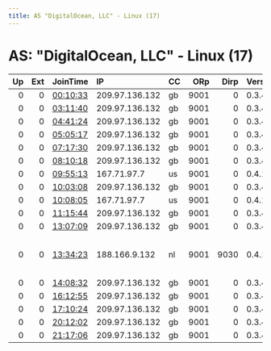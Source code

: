 ```yaml
---
title: AS "DigitalOcean, LLC" - Linux (17)
---
```


# AS: "DigitalOcean, LLC" - Linux (17)

|   Up |   Ext | JoinTime                                                                                            | IP             | CC   |   ORp |   Dirp | Version   | Contact                  | Nickname      |   eFamMembers |
|-----:|------:|:----------------------------------------------------------------------------------------------------|:---------------|:-----|------:|-------:|:----------|:-------------------------|:--------------|--------------:|
|    0 |     0 | [00:10:33](https://metrics.torproject.org/rs.html#details/C15D4C4DF2427BF199AA23647287629D3B6E14D2) | 209.97.136.132 | gb   |  9001 |      0 | 0.3.4.11  | None                     | hacktheplanet |             1 |
|    0 |     0 | [03:11:40](https://metrics.torproject.org/rs.html#details/686F4A171A49F2745E2DA2F800DCC4D0C77F76BB) | 209.97.136.132 | gb   |  9001 |      0 | 0.3.4.11  | None                     | hacktheplanet |             1 |
|    0 |     0 | [04:41:24](https://metrics.torproject.org/rs.html#details/8ADA953E4EA466EAB07F6B4526F034A02BE6CA96) | 209.97.136.132 | gb   |  9001 |      0 | 0.3.4.11  | None                     | hacktheplanet |             1 |
|    0 |     0 | [05:05:17](https://metrics.torproject.org/rs.html#details/6139E225436C93692DCFA4B8E79FEF1C313FC6E5) | 209.97.136.132 | gb   |  9001 |      0 | 0.3.4.11  | None                     | hacktheplanet |             1 |
|    0 |     0 | [07:17:30](https://metrics.torproject.org/rs.html#details/67CF069781CBFA658BDC15FAE2EB12A144F99400) | 209.97.136.132 | gb   |  9001 |      0 | 0.3.4.11  | None                     | hacktheplanet |             1 |
|    0 |     0 | [08:10:18](https://metrics.torproject.org/rs.html#details/E8238508C6E0F7F401999E3CDE7435B834000584) | 209.97.136.132 | gb   |  9001 |      0 | 0.3.4.11  | None                     | hacktheplanet |             1 |
|    0 |     0 | [09:55:13](https://metrics.torproject.org/rs.html#details/0A5B9FF6D03BDBBBA4F2586BF9DE7C44883EE2CB) | 167.71.97.7    | us   |  9001 |      0 | 0.4.1.5   | None                     | Unnamed       |             1 |
|    0 |     0 | [10:03:08](https://metrics.torproject.org/rs.html#details/DACFC93ABB4BADA82F93D4E7DFDFE9DC2899E7FB) | 209.97.136.132 | gb   |  9001 |      0 | 0.3.4.11  | None                     | hacktheplanet |             1 |
|    0 |     0 | [10:08:05](https://metrics.torproject.org/rs.html#details/B06F30A76C7B03FC7568FC760C391295BAA6C341) | 167.71.97.7    | us   |  9001 |      0 | 0.4.1.5   | None                     | Unnamed       |             1 |
|    0 |     0 | [11:15:44](https://metrics.torproject.org/rs.html#details/C8EA946F270D59ADD7DF61B1B780546C2283F686) | 209.97.136.132 | gb   |  9001 |      0 | 0.3.4.11  | None                     | hacktheplanet |             1 |
|    0 |     0 | [13:07:09](https://metrics.torproject.org/rs.html#details/7453DE6B903C7357ECFE054CFB8EC8697488370D) | 209.97.136.132 | gb   |  9001 |      0 | 0.3.4.11  | None                     | hacktheplanet |             1 |
|    0 |     0 | [13:34:23](https://metrics.torproject.org/rs.html#details/260D5547A06525A8A163F3DF6CFEE246A10D856C) | 188.166.9.132  | nl   |  9001 |   9030 | 0.4.1.6   | sveleev at bk dot ru tor | nixnix99      |             1 |
|    0 |     0 | [14:08:32](https://metrics.torproject.org/rs.html#details/DA5264D171A6EECF100D7B06E363BADD4CB1B63E) | 209.97.136.132 | gb   |  9001 |      0 | 0.3.4.11  | None                     | hacktheplanet |             1 |
|    0 |     0 | [16:12:55](https://metrics.torproject.org/rs.html#details/533181685B7D50E1065D48455B7632ACC3117711) | 209.97.136.132 | gb   |  9001 |      0 | 0.3.4.11  | None                     | hacktheplanet |             1 |
|    0 |     0 | [17:10:24](https://metrics.torproject.org/rs.html#details/A0C87427DA84C4FFC0B05872323118D5E2ABA64A) | 209.97.136.132 | gb   |  9001 |      0 | 0.3.4.11  | None                     | hacktheplanet |             1 |
|    0 |     0 | [20:12:02](https://metrics.torproject.org/rs.html#details/0BCD65A953BD1005A46DAD627E5A7CC652303A67) | 209.97.136.132 | gb   |  9001 |      0 | 0.3.4.11  | None                     | hacktheplanet |             1 |
|    0 |     0 | [21:17:06](https://metrics.torproject.org/rs.html#details/D86C5280FF4B9567CE641004B21C803DA1BC786C) | 209.97.136.132 | gb   |  9001 |      0 | 0.3.4.11  | None                     | hacktheplanet |             1 |
